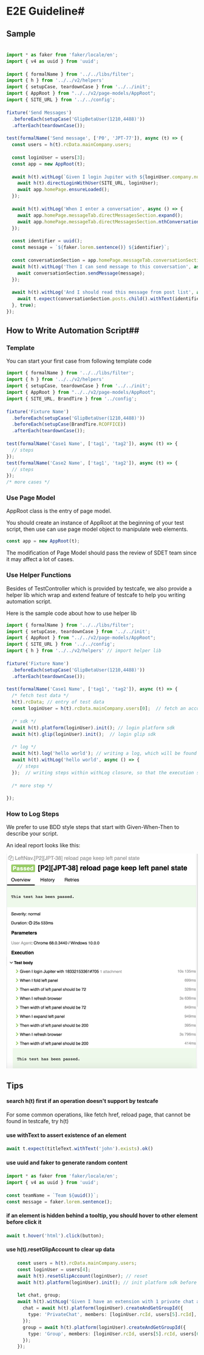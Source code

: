 # E2E Guideline#

## Sample ##

``` typescript

import * as faker from 'faker/locale/en';
import { v4 as uuid } from 'uuid';

import { formalName } from '../../libs/filter';
import { h } from '../../v2/helpers'
import { setupCase, teardownCase } from '../../init';
import { AppRoot } from "../../v2/page-models/AppRoot";
import { SITE_URL } from '../../config';

fixture('Send Messages')
  .beforeEach(setupCase('GlipBetaUser(1210,4488)'))
  .afterEach(teardownCase());

test(formalName('Send message', ['P0', 'JPT-77']), async (t) => {
  const users = h(t).rcData.mainCompany.users;

  const loginUser = users[3];
  const app = new AppRoot(t);

  await h(t).withLog(`Given I login Jupiter with ${loginUser.company.number}#${loginUser.extension}`, async () => {
    await h(t).directLoginWithUser(SITE_URL, loginUser);
    await app.homePage.ensureLoaded();
  });

  await h(t).withLog('When I enter a conversation', async () => {
    await app.homePage.messageTab.directMessagesSection.expand();
    await app.homePage.messageTab.directMessagesSection.nthConversationEntry(0).enter();
  });

  const identifier = uuid();
  const message = `${faker.lorem.sentence()} ${identifier}`;

  const conversationSection = app.homePage.messageTab.conversationSection;
  await h(t).withLog('Then I can send message to this conversation', async () => {
    await conversationSection.sendMessage(message);
  });

  await h(t).withLog('And I should read this message from post list', async () => {
    await t.expect(conversationSection.posts.child().withText(identifier).exists).ok();
  }, true);
});
```

## How to Write Automation Script##

### Template ###

You can start your first case from following template code

```typescript
import { formalName } from '../../libs/filter';
import { h } from '../../v2/helpers'
import { setupCase, teardownCase } from '../../init';
import { AppRoot } from "../../v2/page-models/AppRoot";
import { SITE_URL, BrandTire } from '../config';

fixture('Fixture Name')
  .beforeEach(setupCase('GlipBetaUser(1210,4488)'))
  .beforeEach(setupCase(BrandTire.RCOFFICE))
  .afterEach(teardownCase());

test(formalName('Case1 Name', ['tag1', 'tag2']), async (t) => {
  // steps
});
test(formalName('Case2 Name', ['tag1', 'tag2']), async (t) => {
  // steps
});
/* more cases */
```

### Use Page Model ###

AppRoot class is the entry of page model.

You should create an instance of AppRoot at the beginning of your test script, then use can use page model object to manipulate web elements.

```typescript
const app = new AppRoot(t);
```

The modification of Page Model should pass the review of SDET team since it may affect a lot of cases.

### Use Helper Functions ###

Besides of TestController which is provided by testcafe, we also provide a helper lib which wrap and extend feature of testcafe to help you writing automation script.

Here is the sample code about how to use helper lib

```typescript
import { formalName } from '../../libs/filter';
import { setupCase, teardownCase } from '../../init';
import { AppRoot } from "../../v2/page-models/AppRoot";
import { SITE_URL } from '../../config';
import { h } from '../../v2/helpers' // import helper lib

fixture('Fixture Name')
  .beforeEach(setupCase('GlipBetaUser(1210,4488)'))
  .afterEach(teardownCase());

test(formalName('Case1 Name', ['tag1', 'tag2']), async (t) => {
  /* fetch test data */
  h(t).rcData; // entry of test data
  const loginUser = h(t).rcData.mainCompany.users[0];  // fetch an account from test data

  /* sdk */
  await h(t).platform(loginUser).init(); // login platform sdk
  await h(t).glip(loginUser).init();  // login glip sdk

  /* log */
  await h(t).log('hello world'); // writing a log, which will be found in the report
  await h(t).withLog('hello world', async () => {
    // steps
  });  // writing steps within withLog closure, so that the execution status and duration will be updated automatically

  /* more step */

});
```

### How to Log Steps ###

We prefer to use BDD style steps that start with Given-When-Then to describe your script.

An ideal report looks like this:

![Report Sample](./res/report-sample.png)


## Tips ##

#### search h(t) first if an operation doesn't support by testcafe ####

For some common operations, like fetch href, reload page, that cannot be found in testcafe, try h(t)

#### use withText to assert existence of an element ####

```typescript
await t.expect(titleText.withText('john').exists).ok()
```

#### use uuid and faker to generate random content ####

```typescript
import * as faker from 'faker/locale/en';
import { v4 as uuid } from 'uuid';

const teamName = `Team ${uuid()}`;
const message = faker.lorem.sentence();
```

#### if an element is hidden behind a tooltip, you should hover to other element before click it ####

```typescript
await t.hover('html').click(button);
```

####  use h(t).resetGlipAccount to clear up data  ####

```typescript
    const users = h(t).rcData.mainCompany.users;
    const loginUser = users[4];
    await h(t).resetGlipAccount(loginUser); // reset
    await h(t).platform(loginUser).init(); // init platform sdk before using

    let chat, group;
    await h(t).withLog('Given I have an extension with 1 private chat and 1 group chat', async () => {
      chat = await h(t).platform(loginUser).createAndGetGroupId({
        type: 'PrivateChat', members: [loginUser.rcId, users[5].rcId],
      });
      group = await h(t).platform(loginUser).createAndGetGroupId({
        type: 'Group', members: [loginUser.rcId, users[5].rcId, users[6].rcId],
      });
    });
```